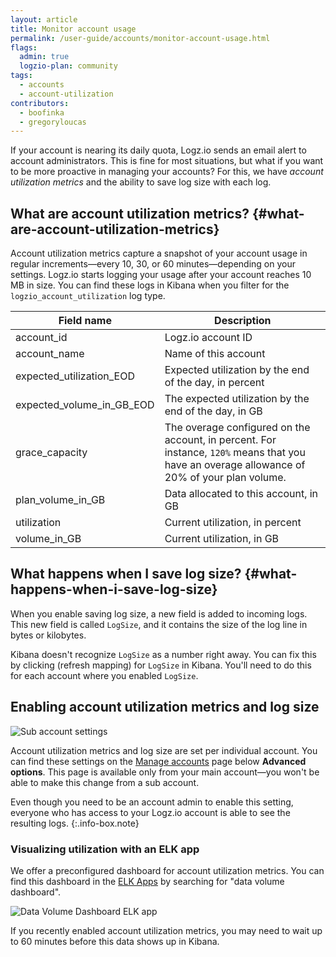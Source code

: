 ```yaml
---
layout: article
title: Monitor account usage
permalink: /user-guide/accounts/monitor-account-usage.html
flags:
  admin: true
  logzio-plan: community
tags:
  - accounts
  - account-utilization
contributors:
  - boofinka
  - gregoryloucas
---
```


If your account is nearing its daily quota, Logz.io sends an email alert to account administrators.
This is fine for most situations, but what if you want to be more proactive in managing your accounts?
For this, we have _account utilization metrics_ and the ability to save log size with each log.

## What are account utilization metrics? {#what-are-account-utilization-metrics}

Account utilization metrics capture a snapshot of your account usage in regular increments—every 10, 30, or 60 minutes—depending on your settings.
Logz.io starts logging your usage after your account reaches 10 MB in size.
You can find these logs in Kibana when you filter for the `logzio_account_utilization` log type.

| Field name | Description |
|---|---|
| account_id | Logz.io account ID |
| account_name | Name of this account |
| expected_utilization_EOD | Expected utilization by the end of the day, in percent |
| expected_volume_in_GB_EOD | The expected utilization by the end of the day, in GB |
| grace_capacity | The overage configured on the account, in percent. For instance, `120%` means that you have an overage allowance of 20% of your plan volume. |
| plan_volume_in_GB | Data allocated to this account, in GB |
| utilization | Current utilization, in percent |
| volume_in_GB | Current utilization, in GB |


## What happens when I save log size? {#what-happens-when-i-save-log-size}

When you enable saving log size, a new field is added to incoming logs.
This new field is called `LogSize`, and it contains the size of the log line in bytes or kilobytes.

Kibana doesn't recognize `LogSize` as a number right away.
You can fix this by clicking <i class="fas fa-sync-alt"></i> (refresh mapping) for `LogSize` in Kibana.
You'll need to do this for each account where you enabled `LogSize`.

## Enabling account utilization metrics and log size

![Sub account settings]({{site.baseurl}}/images/accounts/utilization--save-account-utilization-metrics.png)

Account utilization metrics and log size are set per individual account.
You can find these settings on the [Manage accounts](https://app.logz.io/#/dashboard/settings/manage-accounts) page below **Advanced options**.
This page is available only from your main account—you won't be able to make this change from a sub account.

  Even though you need to be an account admin to enable this setting, everyone who has access to your Logz.io account is able to see the resulting logs.
  {:.info-box.note}

### Visualizing utilization with an ELK app

We offer a preconfigured dashboard for account utilization metrics.
You can find this dashboard in the [ELK Apps](https://app.logz.io/#/dashboard/apps) by searching for "data volume dashboard".

![Data Volume Dashboard ELK app]({{site.baseurl}}/images/accounts/utilization--elk-apps-data-volume-dashboard.png)

If you recently enabled account utilization metrics, you may need to wait up to 60 minutes before this data shows up in Kibana.